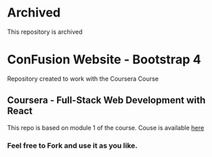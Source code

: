 # Archived

This repository is archived

# ConFusion Website - Bootstrap 4
Repository created to work with the Coursera Course

## Coursera - Full-Stack Web Development with React
This repo is based on module 1 of the course.
Couse is available [here](https://www.coursera.org/specializations/full-stack-react)

### Feel free to Fork and use it as you like.
